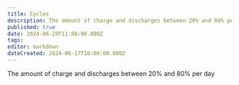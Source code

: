 ```yaml
---
title: Cycles
description: The amount of charge and discharges between 20% and 80% per day
published: true
date: 2024-06-20T11:08:00.000Z
tags: 
editor: markdown
dateCreated: 2024-06-17T16:00:00.000Z
---
```


The amount of charge and discharges between 20% and 80% per day

